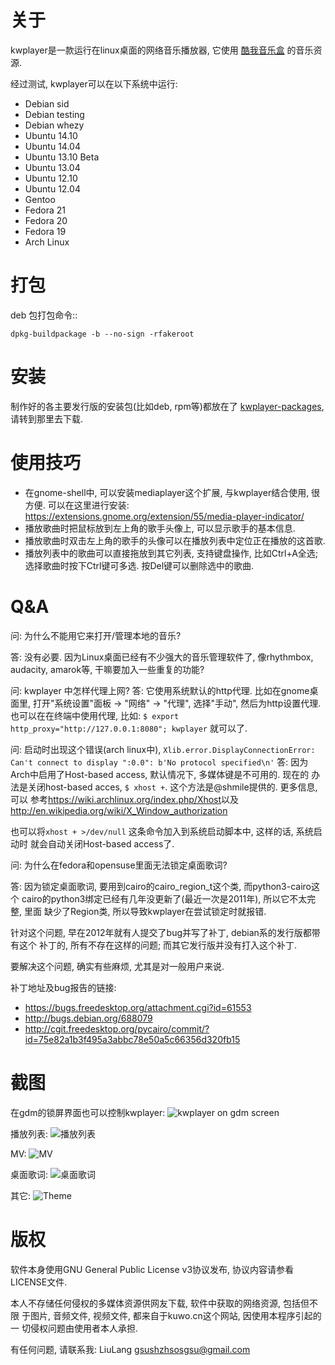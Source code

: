 关于
====
kwplayer是一款运行在linux桌面的网络音乐播放器, 它使用
[酷我音乐盒](http://kuwo.cn) 的音乐资源.

经过测试, kwplayer可以在以下系统中运行:

* Debian sid
* Debian testing
* Debian whezy
* Ubuntu 14.10
* Ubuntu 14.04
* Ubuntu 13.10 Beta
* Ubuntu 13.04
* Ubuntu 12.10
* Ubuntu 12.04
* Gentoo
* Fedora 21
* Fedora 20
* Fedora 19
* Arch Linux

打包
====
deb 包打包命令::

    dpkg-buildpackage -b --no-sign -rfakeroot


安装
====
制作好的各主要发行版的安装包(比如deb, rpm等)都放在了
[kwplayer-packages](https://github.com/LiuLang/kwplayer-packages),
请转到那里去下载.


使用技巧
========
* 在gnome-shell中, 可以安装mediaplayer这个扩展, 与kwplayer结合使用, 很方便.
可以在这里进行安装:
<https://extensions.gnome.org/extension/55/media-player-indicator/>
* 播放歌曲时把鼠标放到左上角的歌手头像上, 可以显示歌手的基本信息.
* 播放歌曲时双击左上角的歌手的头像可以在播放列表中定位正在播放的这首歌.
* 播放列表中的歌曲可以直接拖放到其它列表, 支持键盘操作, 比如Ctrl+A全选;
选择歌曲时按下Ctrl键可多选. 按Del键可以删除选中的歌曲.


Q&A
===
问: 为什么不能用它来打开/管理本地的音乐?

答: 没有必要. 因为Linux桌面已经有不少强大的音乐管理软件了, 像rhythmbox, audacity, amarok等, 干嘛要加入一些重复的功能?

问: kwplayer 中怎样代理上网?
答: 它使用系统默认的http代理. 比如在gnome桌面里,
打开"系统设置"面板 -> "网络" -> "代理", 选择"手动", 然后为http设置代理.
也可以在在终端中使用代理, 比如:
`$ export http_proxy="http://127.0.0.1:8080"; kwplayer`
就可以了.

问: 启动时出现这个错误(arch linux中), `Xlib.error.DisplayConnectionError: Can't connect to display ":0.0": b'No protocol specified\n'`
答: 因为Arch中启用了Host-based access, 默认情况下, 多媒体键是不可用的. 现在的
办法是关闭host-based acces, `$ xhost +`. 这个方法是@shmile提供的. 更多信息, 可以
参考<https://wiki.archlinux.org/index.php/Xhost>以及
<http://en.wikipedia.org/wiki/X_Window_authorization>

也可以将`xhost + >/dev/null` 这条命令加入到系统启动脚本中, 这样的话, 系统启动时
就会自动关闭Host-based access了.

问: 为什么在fedora和opensuse里面无法锁定桌面歌词?

答: 因为锁定桌面歌词, 要用到cairo的cairo_region_t这个类, 而python3-cairo这个
cairo的python3绑定已经有几年没更新了(最近一次是2011年), 所以它不太完整, 里面
缺少了Region类, 所以导致kwplayer在尝试锁定时就报错.

针对这个问题, 早在2012年就有人提交了bug并写了补丁, debian系的发行版都带有这个
补丁的, 所有不存在这样的问题; 而其它发行版并没有打入这个补丁.

要解决这个问题, 确实有些麻烦, 尤其是对一般用户来说.

补丁地址及bug报告的链接:

* https://bugs.freedesktop.org/attachment.cgi?id=61553
* http://bugs.debian.org/688079
* http://cgit.freedesktop.org/pycairo/commit/?id=75e82a1b3f495a3abbc78e50a5c66356d320fb15


截图
====
在gdm的锁屏界面也可以控制kwplayer:
<img src="screenshots/kwplayer-on-gdm-screen.jpg" title="kwplayer on gdm screen" />

播放列表:
<img src="screenshots/playlist.png" title="播放列表" />

MV:
<img src="screenshots/MV.jpg" title="MV" />

桌面歌词:
<img src="screenshots/OSDLrc.jpg" title="桌面歌词" />

其它:
<img src="screenshots/Theme.jpg" title="Theme" />

版权
====
软件本身使用GNU General Public License v3协议发布, 协议内容请参看LICENSE文件.

本人不存储任何侵权的多媒体资源供网友下载, 软件中获取的网络资源, 包括但不限
于图片, 音频文件, 视频文件, 都来自于kuwo.cn这个网站, 因使用本程序引起的一
切侵权问题由使用者本人承担.

有任何问题, 请联系我: LiuLang <gsushzhsosgsu@gmail.com>
